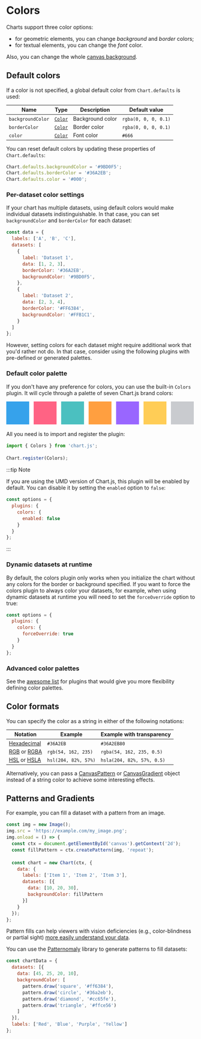 # Colors

Charts support three color options:
* for geometric elements, you can change *background* and *border* colors;
* for textual elements, you can change the *font* color.

Also, you can change the whole [canvas background](../configuration/canvas-background.md).

## Default colors

If a color is not specified, a global default color from `Chart.defaults` is used:

| Name | Type | Description | Default value
| ---- | ---- | ----------- | -------------
| `backgroundColor` | [`Color`](../api/#color) | Background color | `rgba(0, 0, 0, 0.1)`
| `borderColor` | [`Color`](../api/#color) | Border color | `rgba(0, 0, 0, 0.1)`
| `color` | [`Color`](../api/#color) | Font color | `#666`

You can reset default colors by updating these properties of `Chart.defaults`:

```javascript
Chart.defaults.backgroundColor = '#9BD0F5';
Chart.defaults.borderColor = '#36A2EB';
Chart.defaults.color = '#000';
```

### Per-dataset color settings

If your chart has multiple datasets, using default colors would make individual datasets indistinguishable. In that case, you can set `backgroundColor` and `borderColor` for each dataset:

```javascript
const data = {
  labels: ['A', 'B', 'C'],
  datasets: [
    {
      label: 'Dataset 1',
      data: [1, 2, 3],
      borderColor: '#36A2EB',
      backgroundColor: '#9BD0F5',
    },
    {
      label: 'Dataset 2',
      data: [2, 3, 4],
      borderColor: '#FF6384',
      backgroundColor: '#FFB1C1',
    }
  ]
};
```

However, setting colors for each dataset might require additional work that you'd rather not do. In that case, consider using the following plugins with pre-defined or generated palettes.

### Default color palette

If you don't have any preference for colors, you can use the built-in `Colors` plugin. It will cycle through a palette of seven Chart.js brand colors:

<div style="max-width: 500px;">

![Colors plugin palette](./colors-plugin-palette.png)

</div>

All you need is to import and register the plugin:

```javascript
import { Colors } from 'chart.js';

Chart.register(Colors);
```

:::tip Note

If you are using the UMD version of Chart.js, this plugin will be enabled by default. You can disable it by setting the `enabled` option to `false`:

```js
const options = {
  plugins: {
    colors: {
      enabled: false
    }
  }
};
```

:::

### Dynamic datasets at runtime

By default, the colors plugin only works when you initialize the chart without any colors for the border or background specified.
If you want to force the colors plugin to always color your datasets, for example, when using dynamic datasets at runtime you will need to set the `forceOverride` option to true:

```js
const options = {
  plugins: {
    colors: {
      forceOverride: true
    }
  }
};
```


### Advanced color palettes

See the [awesome list](https://github.com/chartjs/awesome#plugins) for plugins that would give you more flexibility defining color palettes.

## Color formats

You can specify the color as a string in either of the following notations:

| Notation | Example | Example with transparency
| -------- | ------- | -------------------------
| [Hexadecimal](https://developer.mozilla.org/en-US/docs/Web/CSS/hex-color) | `#36A2EB` | `#36A2EB80`
| [RGB](https://developer.mozilla.org/en-US/docs/Web/CSS/color_value/rgb) or [RGBA](https://developer.mozilla.org/en-US/docs/Web/CSS/color_value/rgba) | `rgb(54, 162, 235)` | `rgba(54, 162, 235, 0.5)`
| [HSL](https://developer.mozilla.org/en-US/docs/Web/CSS/color_value/hsl) or [HSLA](https://developer.mozilla.org/en-US/docs/Web/CSS/color_value/hsla) | `hsl(204, 82%, 57%)` | `hsla(204, 82%, 57%, 0.5)`

Alternatively, you can pass a [CanvasPattern](https://developer.mozilla.org/en-US/docs/Web/API/CanvasPattern) or [CanvasGradient](https://developer.mozilla.org/en/docs/Web/API/CanvasGradient) object instead of a string color to achieve some interesting effects.

## Patterns and Gradients

For example, you can fill a dataset with a pattern from an image.

```javascript
const img = new Image();
img.src = 'https://example.com/my_image.png';
img.onload = () => {
  const ctx = document.getElementById('canvas').getContext('2d');
  const fillPattern = ctx.createPattern(img, 'repeat');

  const chart = new Chart(ctx, {
    data: {
      labels: ['Item 1', 'Item 2', 'Item 3'],
      datasets: [{
        data: [10, 20, 30],
        backgroundColor: fillPattern
      }]
    }
  });
};
```
Pattern fills can help viewers with vision deficiencies (e.g., color-blindness or partial sight) [more easily understand your data](http://betweentwobrackets.com/data-graphics-and-colour-vision/).

You can use the [Patternomaly](https://github.com/ashiguruma/patternomaly) library to generate patterns to fill datasets:

```javascript
const chartData = {
  datasets: [{
    data: [45, 25, 20, 10],
    backgroundColor: [
      pattern.draw('square', '#ff6384'),
      pattern.draw('circle', '#36a2eb'),
      pattern.draw('diamond', '#cc65fe'),
      pattern.draw('triangle', '#ffce56')
    ]
  }],
  labels: ['Red', 'Blue', 'Purple', 'Yellow']
};
```
